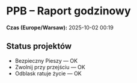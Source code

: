 # PPB – Raport godzinowy
**Czas (Europe/Warsaw):** 2025-10-02 00:19

## Status projektów
- Bezpieczny Pieszy — OK
- Zwolnij przy przejściu — OK
- Odblask ratuje życie — OK

